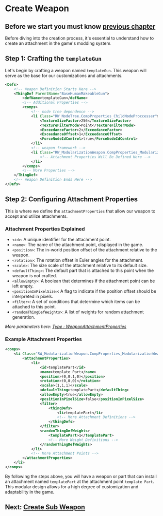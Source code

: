 # Create Weapon
## Before we start you must know **[previous chapter](Create_Attachment.md)**

Before diving into the creation process, it's essential to understand how to create an attachment in the game's modding system.

## Step 1: Crafting the `templateGun`

Let's begin by crafting a weapon named `templateGun`. This weapon will serve as the base for our customizations and attachments.

```xml
<Defs>
    <!-- Weapon Definition Starts Here -->
    <ThingDef ParentName="BaseHumanMakeableGun">
        <defName>templateGun</defName>
        <!-- Additional Properties -->
        <comps>
            <!-- node tree dependence -->
            <li Class="RW_NodeTree.CompProperties_ChildNodeProccesser">
                <TextureSizeFactor>256</TextureSizeFactor>
                <TextureFilterMode>Point</TextureFilterMode>
                <ExceedanceFactor>2</ExceedanceFactor>
                <ExceedanceOffset>1</ExceedanceOffset>
                <ForceNodeIdControl>true</ForceNodeIdControl>
            </li>
            <!-- weapon framework -->
            <li Class="RW_ModularizationWeapon.CompProperties_ModularizationWeapon">
                <!-- Attachment Properties Will Be Defined Here -->
            </li>
        </comps>
        <!-- More Properties -->
    </ThingDef>
    <!-- Weapon Definition Ends Here -->
</Defs>
```

## Step 2: Configuring Attachment Properties

This is where we define the `attachmentProperties` that allow our weapon to accept and utilize attachments.

### Attachment Properties Explained

- `<id>`: A unique identifier for the attachment point.
- `<name>`: The name of the attachment point, displayed in the game.
- `<position>`: The in-world position offset of the attachment relative to the weapon.
- `<rotation>`: The rotation offset in Euler angles for the attachment.
- `<scale>`: The size scale of the attachment relative to its default size.
- `<defaultThing>`: The default part that is attached to this point when the weapon is not crafted.
- `<allowEmpty>`: A boolean that determines if the attachment point can be left empty.
- `<positionInPixelSize>`: A flag to indicate if the position offset should be interpreted in pixels.
- `<filter>`: A set of conditions that determine which items can be attached to this point.
- `<randomThingDefWeights>`: A list of weights for random attachment generation.

*More parameters here: [Type : WeaponAttachmentProperties](../api/RW_ModularizationWeapon.WeaponAttachmentProperties.html)*
### Example Attachment Properties

```xml
<comps>
    <li Class="RW_ModularizationWeapon.CompProperties_ModularizationWeapon">
        <attachmentProperties>
            <li>
                <id>templatePart</id>
                <name>template Part</name>
                <position>(0,0.1,0)</position>
                <rotation>(0,0,0)</rotation>
                <scale>(1,1,1)</scale>
                <defaultThing>templatePart</defaultThing>
                <allowEmpty>true</allowEmpty>
                <positionInPixelSize>false</positionInPixelSize>
                <filter>
                    <thingDefs>
                        <li>templatePart</li>
                        <!-- More Attachment Definitions -->
                    </thingDefs>
                </filter>
                <randomThingDefWeights>
                    <templatePart>1</templatePart>
                    <!-- More Weight Definitions -->
                </randomThingDefWeights>
            </li>
            <!-- More Attachment Points -->
        </attachmentProperties>
    </li>
</comps>
```

By following the steps above, you will have a weapon or part that can install an attachment named `templatePart` at the attachment point `template Part`. This modular design allows for a high degree of customization and adaptability in the game.

## Next: [Create Sub Weapon](Create_Sub_Weapon.md)

